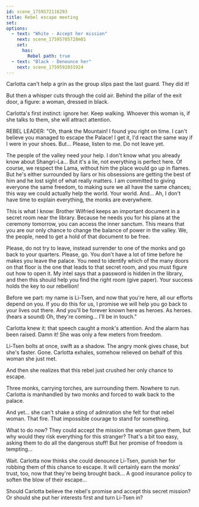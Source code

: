 ```yaml
---
id: scene_1759572116293
title: Rebel escape meeting
set:
options:
  - text: "White - Accept her mission"
    next: scene_17595705728m01
    set:
      has:
        Rebel path: true
  - text: "Black - Denounce her"
    next: scene_1759592031924
---
```


Carlotta can't help a grin as the group slips past the last guard.
They did it!

But then a whisper cuts through the cold air.
Behind the pillar of the exit door, a figure: a woman, dressed in black.

Carlotta's first instinct: ignore her. Keep walking.
Whoever this woman is, if she talks to them, she will attract attention.

REBEL LEADER:
"Oh, thank the Mountain! I found you right on time. I can't believe you managed to escape the Palace! I get it, I'd react the same way if I were in your shoes. But... Please, listen to me. Do not leave yet.

The people of the valley need your help. I don't know what you already know about Shangri-La... But it's a lie, not everything is perfect here. Of course, we respect the Lama, without him the place would go up in flames. But he's either surrounded by liars or his obsessions are getting the best of him and he lost sight of what really matters. I am committed to giving everyone the same freedom, to making sure we all have the same chances; this way we could actually help the world. Your world. And... Ah, I don't have time to explain everything, the monks are everywhere.

This is what I know: Brother Wilfried keeps an important document in a secret room near the library. Because he needs you for his plans at the ceremony tomorrow, you can access the inner sanctum. This means that you are our only chance to change the balance of power in the valley. We, the people, need to get a hold of that document to be free.

Please, do not try to leave, instead surrender to one of the monks and go back to your quarters. Please, go. You don't have a lot of time before he makes you leave the palace. You need to identify which of the many doors on that floor is the one that leads to that secret room, and you must figure out how to open it. My intel says that a password is hidden in the library, and then this should help you find the right room (give paper). Your success holds the key to our rebellion!

Before we part: my name is Li-Tsen, and now that you're here, all our efforts depend on you. If you do this for us, I promise we will help you go back to your lives out there. And you'll be forever known here as heroes. As heroes. (hears a sound) Oh, they're coming... I'll be in touch."

Carlotta knew it: that speech caught a monk's attention. And the alarm has been raised. Damn it! She was only a few meters from freedom.

Li-Tsen bolts at once, swift as a shadow. The angry monk gives chase, but she's faster. Gone. Carlotta exhales, somehow relieved on behalf of this woman she just met.

And then she realizes that this rebel just crushed her only chance to escape.

Three monks, carrying torches, are surrounding them. Nowhere to run.
Carlotta is manhandled by two monks and forced to walk back to the palace.

And yet... she can't shake a sting of admiration she felt for that rebel woman.
That fire. That impossible courage to stand for something.

What to do now?
They could accept the mission the woman gave them, but why would they risk everything for this stranger? That's a bit too easy, asking them to do all the dangerous stuff! But her promise of freedom is tempting...

Wait. Carlotta now thinks she could denounce Li-Tsen, punish her for robbing them of this chance to escape. It will certainly earn the monks' trust, too, now that they're being brought back... A good insurance policy to soften the blow of their escape...

Should Carlotta believe the rebel's promise and accept this secret mission? Or should she put her interests first and turn Li-Tsen in?